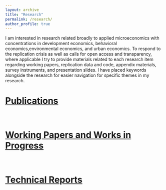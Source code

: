 ```yaml
---
layout: archive
title: "Research"
permalink: /research/
author_profile: true
---
```


I am interested in research related broadly to applied microeconomics with concentrations in development economics, behavioral economics,environmental economics, and urban economics. 
To respond to the replication crisis as well as calls for open access and transparency, where applicable I try to provide materials related to each research item regarding working papers, replication data and code, appendix materials, survey instruments, and presentation slides. 
I have placed keywords alongside the research for easier navigation for specific themes in my research.


# [Publications](/publications/)
 

&nbsp;
&nbsp;

# [Working Papers and Works in Progress](/worksinprogress/)


&nbsp;
&nbsp;

# [Technical Reports](/reports/)


&nbsp;
&nbsp;

<!-- <img src="/images/cyclone_idai_nih_proposal_figure_1.png" width="75%"> -->

